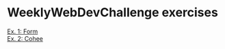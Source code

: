 # WeeklyWebDevChallenge exercises

<a href="http://www.mcekiera.pl/wwdc/1/index.html">Ex. 1: Form</a><br/>
<a href="http://www.mcekiera.pl/wwdc/2/index.html">Ex. 2: Cohee</a><br>
